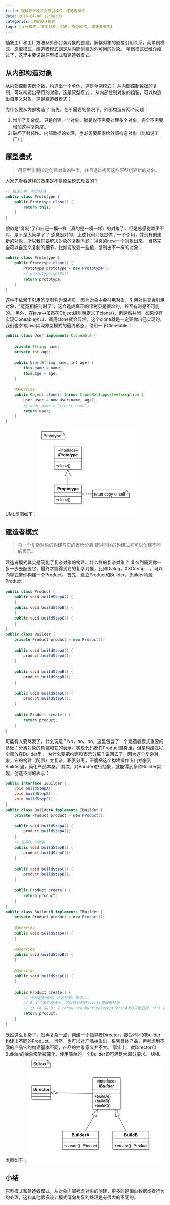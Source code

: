 ```yaml
---
title: 理解设计模式之原型模式、建造者模式
date: 2016-04-08 12:00:00
categories: 理解设计模式
tags: [设计模式, 面向对象, OOP, 原型模式, 建造者模式]
---
```


抽象工厂和工厂方法从外部封装对象的创建，解耦对象的直接引用关系，而单例模式、原型模式、建造者模式则是从内部创建对外可用的对象。
单例模式已经介绍过了，这里主要说说原型模式和建造者模式。

## 从内部构造对象
从内部控制实例个数，构造出一个单例，这是单例模式；
从内部控制数据的复制，可以构造出平行的对象，这是原型模式；
从内部控制对象的组装，可以构造出自定义对象，这是建造者模式；

为什么要从内部构造？
首先，在不需要的情况下，外部构造有两个问题：
1. 增加了复杂度。只是创建一个对象，就是说不需要处理多个对象，完全不需要增加这种复杂度。
2. 破坏了封装性。内部数据的处理，也必须要暴露给外部构造对象（比如说工厂）；

## 原型模式
> 用原型实例指定创建对象的种类，并且通过拷贝这些原型创建新的对象。

大家先看看这样的效果是不是原型模式想要的？
```java
// 错误示例，特此标注
public class Prototype {
    public Prototype clone() {
        return this;
    }
}
```
<!-- more -->
貌似是“复制”了和自己一模一样（真的是一模一样）的对象了，但是总感觉哪里不对，是不是太简单了？
感觉是对的，上述代码只是提供了一个引用，并没有创建新的对象，所以我们要解决对象的复制问题：得真的new一个对象出来。
当然完全可以自定义复制的细节，比如说改变一些值，复制出不一样的对象：
```java
public class Prototype {
    public Prototype clone() {
        Prototype prototype = new Prototype();
        // prototype.setXX()
        return prototype;
    }
}
```
这种不依赖于引用的复制称为深拷贝，因为对象中会引用对象，引用对象又会引用对象，“冤冤相报何时了”，这会造成真正的深拷贝是很难的，甚至有时是不可能的。
另外，在java中虽然在Object级别就定义了clone()，但是然并卵，如果没有实现Cloneable接口，调用clone就会异常，这个clone就是一定要你自己实现的。
我们也参考java实现原型模式的最终形态，借用一下Cloneable：
```java
public class User implements Cloneable {

    private String name;
    private int age;

    public User(String name, int age) {
        this.name = name;
        this.age = age;
    }

    @Override
    public Object clone() throws CloneNotSupportedException {
        User user = new User(name, age);
        // user.name = "cloner name";
        return user;
    }
}
```
UML类图如下：
![原型模式UML类图](/images/dp_uml_prototype.png)

## 建造者模式
> 将一个复杂对象的构建与它的表示分离,使得同样的构建过程可以创建不同的表示。

建造者模式其实是简化了复杂对象的构建。什么样的复杂对象？
复杂到需要你一步一步去配置它，最终才能得到它的复杂对象，比如Dialog，XXConfig ...，可以向导式带你构建一个Product。
首先，建立Product和Builder，Builder构建Product：
```java
public class Product {
    public void buildStepA() {
    }
    public void buildStepB() {
    }
    public void buildStepC() {
    }
}
public class Builder {
    private Product product = new Product();

    public void buildStepA() {
        product.buildStepA();
    }

    public void buildStepB() {
        product.buildStepB();
    }

    public void buildStepC() {
        product.buildStepC();
    }

    public Product create() {
        return product;
    }
}
```
可能有人要骂我了，什么玩意？No，no，no，这里包含了一个建造者模式重要的基础：分离对象的构建和它的表示。实现代码都在Product自身里，但是构建过程全部放在Builder里。
为什么要把构建和表示分离？说回去了，因为这个复杂对象，它的构建（配置）太复杂，职责分离，干脆把这个构建操作专门抽象到Builder里，简化产品本身。
其次，对Builder进行抽象，就能得到多种Builder实现，创造不同的表示：
```java
public interface IBuilder {
    void buildStepA();
    void buildStepB();
    void buildStepC();
}
public class BuilderA implements IBuilder {
    private Product product = new Product();

    public void buildStepA() {
        product.buildStepA();
    }
    // 互换B、C顺序
    public void buildStepB() {
        product.buildStepC();
    }

    public void buildStepC() {
        product.buildStepB();
    }

    public Product create() {
        return product;
    }
}
public class BuilderB implements IBuilder {
    private Product product = new Product();

    @Override
    public void buildStepA() {
    }

    @Override
    public void buildStepB() {
    }

    @Override
    public void buildStepC() {
    }

    public Product create() {
        // 各种定制操作。比如检测、延迟...
        // B、C二者只能选一，可以巧妙的在create里面做检测
        // if (A && B) { throw new RuntimeException("A和B只能选择一个") };
        return product;
    }
}
```
既然这么复杂了，就再复杂一点，创建一个指导者Director，接受不同的Builder构建出不同的Product。
当然，也可以对产品抽象出一系列具体产品，但考虑到不同的产品它的构建基本不同，产品的抽象意义并不大。
事实上，就Director和Builder的抽象常常被简化，使用简单的一个Builder即可满足大部分要求。
UML类图如下：
![建造者模式UML类图](/images/dp_uml_builder.png)

## 小结
原型模式和建造者模式，从对象内部考虑对象的创建，更多的是偏向数据或者行为的处理，这和其他很多设计模式偏向关系的处理是有很大的不同的。
